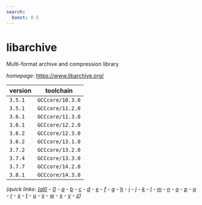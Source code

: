 ```yaml
---
search:
  boost: 0.5
---
```

# libarchive

Multi-format archive and compression library

*homepage*: <https://www.libarchive.org/>

version | toolchain
--------|----------
``3.5.1`` | ``GCCcore/10.3.0``
``3.5.1`` | ``GCCcore/11.2.0``
``3.6.1`` | ``GCCcore/11.3.0``
``3.6.1`` | ``GCCcore/12.2.0``
``3.6.2`` | ``GCCcore/12.3.0``
``3.6.2`` | ``GCCcore/13.1.0``
``3.7.2`` | ``GCCcore/13.2.0``
``3.7.4`` | ``GCCcore/13.3.0``
``3.7.7`` | ``GCCcore/14.2.0``
``3.8.1`` | ``GCCcore/14.3.0``


*(quick links: [(all)](../index.md) - [0](../0/index.md) - [a](../a/index.md) - [b](../b/index.md) - [c](../c/index.md) - [d](../d/index.md) - [e](../e/index.md) - [f](../f/index.md) - [g](../g/index.md) - [h](../h/index.md) - [i](../i/index.md) - [j](../j/index.md) - [k](../k/index.md) - [l](../l/index.md) - [m](../m/index.md) - [n](../n/index.md) - [o](../o/index.md) - [p](../p/index.md) - [q](../q/index.md) - [r](../r/index.md) - [s](../s/index.md) - [t](../t/index.md) - [u](../u/index.md) - [v](../v/index.md) - [w](../w/index.md) - [x](../x/index.md) - [y](../y/index.md) - [z](../z/index.md))*

